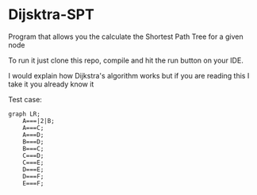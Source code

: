 # Dijsktra-SPT
Program that allows you the calculate the Shortest Path Tree for a given node

To run it just clone this repo, compile and hit the run button on your IDE.

I would explain how Dijkstra's algorithm works but if you are reading this I take it you already know it

Test case:

```mermaid
graph LR;
    A===|2|B;
    A===C;
    A===D;
    B===D;
    B===C;
    C===D;
    C===E;
    D===E;
    D===F;
    E===F;
```
